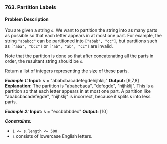 ### 763. Partition Labels

#### Problem Description

You are given a string `s`. We want to partition the string into as many parts as possible so that each letter appears in at most one part. For example, the string `"ababcc"` can be partitioned into `["abab", "cc"]`, but partitions such as `["aba", "bcc"]` or `["ab", "ab", "cc"]` are invalid.

Note that the partition is done so that after concatenating all the parts in order, the resultant string should be `s`.

Return a list of integers representing the size of these parts.

***Example 1:*** 
**Input:**  s = "ababcbacadefegdehijhklij"
**Output:**  [9,7,8]
**Explanation:**
The partition is "ababcbaca", "defegde", "hijhklij".
This is a partition so that each letter appears in at most one part.
A partition like "ababcbacadefegde", "hijhklij" is incorrect, because it splits s into less parts.

***Example 2:*** 
**Input:**  s = "eccbbbbdec"
**Output:**  [10]
 
***Constraints:*** 
- `1 <= s.length <= 500`
- `s` consists of lowercase English letters.